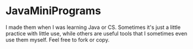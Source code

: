 # JavaMiniPrograms
I made them when I was learning Java or CS. Sometimes it's just a little practice with little use, while others are useful tools that I sometimes even use them myself. Feel free to fork or copy.
